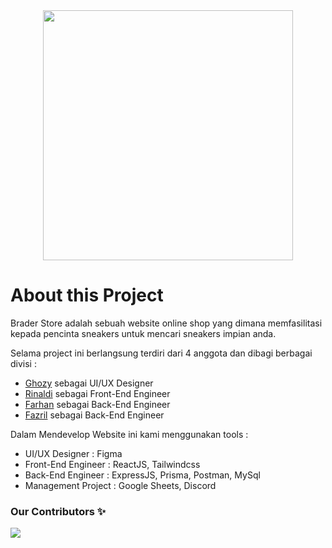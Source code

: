 <div align="center">
   <img src="https://cdn.pixabay.com/photo/2024/03/31/05/44/05-44-53-541_1280.jpg" width="400">
</div>
 
# About this Project

Brader Store adalah sebuah website online shop yang dimana memfasilitasi kepada pencinta sneakers untuk mencari sneakers impian anda.

<p>Selama project ini berlangsung terdiri dari 4 anggota dan dibagi berbagai divisi :</p>
<ul>
 <li><a href="https://github.com/monsterkronus">Ghozy</a> sebagai UI/UX Designer</li>
 <li><a href="https://github.com/rprasya">Rinaldi</a> sebagai Front-End Engineer</li>
 <li><a href="https://github.com/Lyraeth">Farhan</a> sebagai Back-End Engineer</li>
 <li><a href="https://github.com/fazrilarief">Fazril</a> sebagai Back-End Engineer</li>
</ul>

Dalam Mendevelop Website ini kami menggunakan tools :
<ul>
 <li>UI/UX Designer : Figma</li>
 <li>Front-End Engineer : ReactJS, Tailwindcss</li>
 <li>Back-End Engineer : ExpressJS, Prisma, Postman, MySql</li>
 <li>Management Project : Google Sheets, Discord</li>
</ul>
 

### Our Contributors ✨
<a href="https://github.com/Lyraeth/BE-Br4der-Sneakers/graphs/contributors">
  <img src="https://contrib.rocks/image?repo=Lyraeth/BE-Br4der-Sneakers" />
</a>
